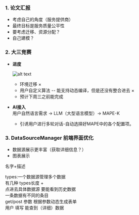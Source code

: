 ### 1. 论文汇报
* 考虑自己的角度（服务提供商）
* 最终目标是服务质量公平性
* 要考虑迁移、资源分配？
* 自己建模？

### 2. 大三竞赛
* **进度**
  
  ![alt text](5b1273f7632e2dc289a9ec1e5388422.png)  



  * 环境迁移 ×
  * 用户自定义算法 -- 能支持动态编译，但是还没有整合进去 ×  
  * 预计下周三之前能完成
  
  

* **AI接入**  
  用户自然语言需求 -> LLM（大型语言模型）-> MAPE-K  
  * 引诱用户进行多轮对话-自动选择好MAPE中的各个配置项。

### 3. DataSourceManager 前端界面优化
* 数据源展示更丰富（获取详细信息？）
* 图表展示

名字+描述

types:一个数据源管理多个数据  
有几种 types长度 +   
点进去具体数据源 要能看到历史数据  
一条数据有不同的条目  
get/post 参数 根据参数动态生成表单   
用户  填写 能查到（详细）数据
